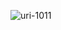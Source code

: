 ![uri-1011](https://user-images.githubusercontent.com/62181222/99326191-0514e300-28a2-11eb-9169-9234e8dfc082.png)
